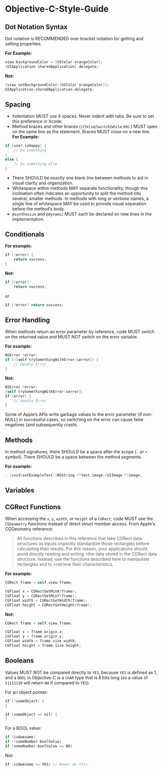 # Objective-C-Style-Guide

## Dot Notation Syntax
Dot notation is RECOMMENDED over bracket notation for getting and setting properties.

**For Example:**
```Objective-C
view.backgroundColor = [UIColor orangeColor];
[UIApplication sharedApplication].delegate;
```
**Not:**
```Objective-C
[view setBackgroundColor:[UIColor orangeColor]];
UIApplication.sharedApplication.delegate;
```
## Spacing
- Indentation MUST use 4 spaces. Never indent with tabs. Be sure to set this preference in Xcode.
- Method braces and other braces (```if```/```else```/```switch```/```while``` etc.) MUST open on the same line as the statement. Braces MUST close on a new line.
**For Example:**
```Objective-C
if (user.isHappy) {
    // Do something
}
else {
    // Do something else
}
```
- There SHOULD be exactly one blank line between methods to aid in visual clarity and organization.
- Whitespace within methods MAY separate functionality, though this inclination often indicates an opportunity to split the method into several, smaller methods. In methods with long or verbose names, a single line of whitespace MAY be used to provide visual separation before the method’s body.
- ```@synthesize``` and ```@dynamic``` MUST each be declared on new lines in the implementation.

## Conditionals
**For example:**
```Objective-C
if (!error) {
    return success;
}
```
**Not:**
```Objective-C
if (!error)
    return success;
```
or
```Objective-C
if (!error) return success;
```
## Error Handling
When methods return an error parameter by reference, code MUST switch on the returned value and MUST NOT switch on the error variable.

**For example:**
```Objective-C
NSError *error;
if (![self trySomethingWithError:&error]) {
    // Handle Error
}
```
**Not:**
```Objective-C
NSError *error;
[self trySomethingWithError:&error];
if (error) {
    // Handle Error
}
```
Some of Apple’s APIs write garbage values to the error parameter (if non-NULL) in successful cases, so switching on the error can cause false negatives (and subsequently crash).
## Methods
In method signatures, there SHOULD be a space after the scope (```-``` or ```+``` symbol). There SHOULD be a space between the method segments.

**For example:**
```Objective-C
- (void)setExampleText:(NSString *)text image:(UIImage *)image;
```
## Variables

## CGRect Functions
When accessing the ```x```, ```y```, ```width```, or ```height``` of a ```CGRect```, code MUST use the ```CGGeometry``` functions instead of direct struct member access. From Apple's CGGeometry reference:
>All functions described in this reference that take CGRect data structures as inputs implicitly standardize those
>rectangles before calculating their results. For this reason, your applications should avoid directly reading and writing >the data stored in the CGRect data structure. Instead, use the functions described here to manipulate rectangles and to >retrieve their characteristics.

**For example:**
```Objective-C
CGRect frame = self.view.frame;

CGFloat x = CGRectGetMinX(frame);
CGFloat y = CGRectGetMinY(frame);
CGFloat width = CGRectGetWidth(frame);
CGFloat height = CGRectGetHeight(frame);
```
**Not:**
```Objective-C
CGRect frame = self.view.frame;

CGFloat x = frame.origin.x;
CGFloat y = frame.origin.y;
CGFloat width = frame.size.width;
CGFloat height = frame.size.height;
```
## Booleans

Values MUST NOT be compared directly to ```YES```, because ```YES``` is defined as 1, and a ```BOOL``` in Objective-C is a ```CHAR``` type that is 8 bits long (so a value of ```11111110``` will return ```NO``` if compared to ```YES```).

For an object pointer:
```Objective-C
if (!someObject) {
}

if (someObject == nil) {
}
```
For a BOOL value:
```Objective-C
if (isAwesome)
if (!someNumber.boolValue)
if (someNumber.boolValue == NO)
```
Not:
```Objective-C
if (isAwesome == YES) // Never do this.
```
